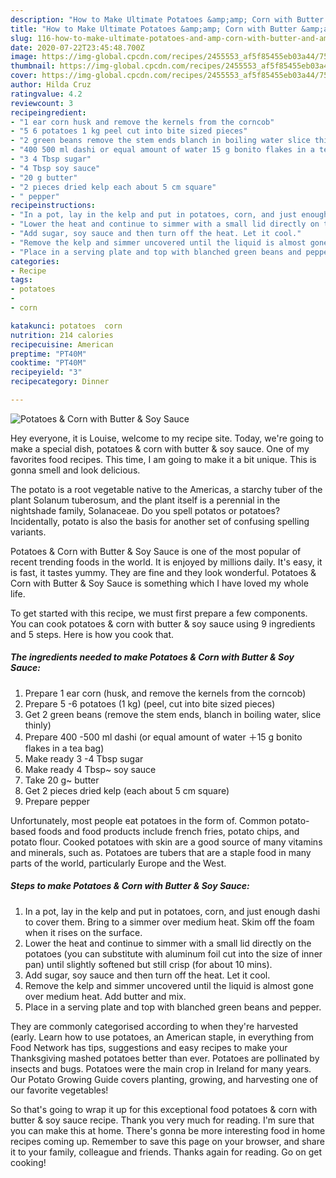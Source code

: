 ```yaml
---
description: "How to Make Ultimate Potatoes &amp;amp; Corn with Butter &amp;amp; Soy Sauce"
title: "How to Make Ultimate Potatoes &amp;amp; Corn with Butter &amp;amp; Soy Sauce"
slug: 116-how-to-make-ultimate-potatoes-and-amp-corn-with-butter-and-amp-soy-sauce
date: 2020-07-22T23:45:48.700Z
image: https://img-global.cpcdn.com/recipes/2455553_af5f85455eb03a44/751x532cq70/potatoes-corn-with-butter-soy-sauce-recipe-main-photo.jpg
thumbnail: https://img-global.cpcdn.com/recipes/2455553_af5f85455eb03a44/751x532cq70/potatoes-corn-with-butter-soy-sauce-recipe-main-photo.jpg
cover: https://img-global.cpcdn.com/recipes/2455553_af5f85455eb03a44/751x532cq70/potatoes-corn-with-butter-soy-sauce-recipe-main-photo.jpg
author: Hilda Cruz
ratingvalue: 4.2
reviewcount: 3
recipeingredient:
- "1 ear corn husk and remove the kernels from the corncob"
- "5 6 potatoes 1 kg peel cut into bite sized pieces"
- "2 green beans remove the stem ends blanch in boiling water slice thinly"
- "400 500 ml dashi or equal amount of water 15 g bonito flakes in a tea bag"
- "3 4 Tbsp sugar"
- "4 Tbsp soy sauce"
- "20 g butter"
- "2 pieces dried kelp each about 5 cm square"
- " pepper"
recipeinstructions:
- "In a pot, lay in the kelp and put in potatoes, corn, and just enough dashi to cover them. Bring to a simmer over medium heat. Skim off the foam when it rises on the surface."
- "Lower the heat and continue to simmer with a small lid directly on the potatoes (you can substitute with aluminum foil cut into the size of inner pan) until slightly softened but still crisp (for about 10 mins)."
- "Add sugar, soy sauce and then turn off the heat. Let it cool."
- "Remove the kelp and simmer uncovered until the liquid is almost gone over medium heat. Add butter and mix."
- "Place in a serving plate and top with blanched green beans and pepper."
categories:
- Recipe
tags:
- potatoes
- 
- corn

katakunci: potatoes  corn 
nutrition: 214 calories
recipecuisine: American
preptime: "PT40M"
cooktime: "PT40M"
recipeyield: "3"
recipecategory: Dinner

---
```



![Potatoes &amp; Corn with Butter &amp; Soy Sauce](https://img-global.cpcdn.com/recipes/2455553_af5f85455eb03a44/751x532cq70/potatoes-corn-with-butter-soy-sauce-recipe-main-photo.jpg)

Hey everyone, it is Louise, welcome to my recipe site. Today, we're going to make a special dish, potatoes &amp; corn with butter &amp; soy sauce. One of my favorites food recipes. This time, I am going to make it a bit unique. This is gonna smell and look delicious.

The potato is a root vegetable native to the Americas, a starchy tuber of the plant Solanum tuberosum, and the plant itself is a perennial in the nightshade family, Solanaceae. Do you spell potatos or potatoes? Incidentally, potato is also the basis for another set of confusing spelling variants.

Potatoes &amp; Corn with Butter &amp; Soy Sauce is one of the most popular of recent trending foods in the world. It is enjoyed by millions daily. It's easy, it is fast, it tastes yummy. They are fine and they look wonderful. Potatoes &amp; Corn with Butter &amp; Soy Sauce is something which I have loved my whole life.


To get started with this recipe, we must first prepare a few components. You can cook potatoes &amp; corn with butter &amp; soy sauce using 9 ingredients and 5 steps. Here is how you cook that.

<!--inarticleads1-->

##### The ingredients needed to make Potatoes &amp; Corn with Butter &amp; Soy Sauce:

1. Prepare 1 ear corn (husk, and remove the kernels from the corncob)
1. Prepare 5 -6 potatoes (1 kg) (peel, cut into bite sized pieces)
1. Get 2 green beans (remove the stem ends, blanch in boiling water, slice thinly)
1. Prepare 400 -500 ml dashi (or equal amount of water ＋15 g bonito flakes in a tea bag)
1. Make ready 3 -4 Tbsp sugar
1. Make ready 4 Tbsp~ soy sauce
1. Take 20 g~ butter
1. Get 2 pieces dried kelp (each about 5 cm square)
1. Prepare  pepper


Unfortunately, most people eat potatoes in the form of. Common potato-based foods and food products include french fries, potato chips, and potato flour. Cooked potatoes with skin are a good source of many vitamins and minerals, such as. Potatoes are tubers that are a staple food in many parts of the world, particularly Europe and the West. 

<!--inarticleads2-->

##### Steps to make Potatoes &amp; Corn with Butter &amp; Soy Sauce:

1. In a pot, lay in the kelp and put in potatoes, corn, and just enough dashi to cover them. Bring to a simmer over medium heat. Skim off the foam when it rises on the surface.
1. Lower the heat and continue to simmer with a small lid directly on the potatoes (you can substitute with aluminum foil cut into the size of inner pan) until slightly softened but still crisp (for about 10 mins).
1. Add sugar, soy sauce and then turn off the heat. Let it cool.
1. Remove the kelp and simmer uncovered until the liquid is almost gone over medium heat. Add butter and mix.
1. Place in a serving plate and top with blanched green beans and pepper.


They are commonly categorised according to when they&#39;re harvested (early. Learn how to use potatoes, an American staple, in everything from Food Network has tips, suggestions and easy recipes to make your Thanksgiving mashed potatoes better than ever. Potatoes are pollinated by insects and bugs. Potatoes were the main crop in Ireland for many years. Our Potato Growing Guide covers planting, growing, and harvesting one of our favorite vegetables! 

So that's going to wrap it up for this exceptional food potatoes &amp; corn with butter &amp; soy sauce recipe. Thank you very much for reading. I'm sure that you can make this at home. There's gonna be more interesting food in home recipes coming up. Remember to save this page on your browser, and share it to your family, colleague and friends. Thanks again for reading. Go on get cooking!
